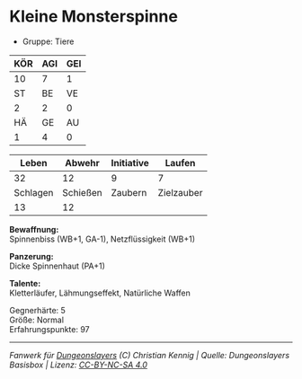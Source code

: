 # Kleine Monsterspinne  
- Gruppe: Tiere  

| KÖR | AGI | GEI |  
| --- | --- | --- |  
| 10  | 7   | 1   |
| ST  | BE  | VE  |  
| 2   | 2   | 0   |
| HÄ  | GE  | AU  |  
| 1   | 4   | 0   |


| Leben    | Abwehr   | Initiative | Laufen     |
| -------- | -------- | ---------- | ---------- |
| 32       | 12       | 9          | 7          |
| Schlagen | Schießen | Zaubern    | Zielzauber |
| 13       | 12       |            |            |

**Bewaffnung:**  
Spinnenbiss (WB+1, GA-1), Netzflüssigkeit (WB+1)

**Panzerung:**  
Dicke Spinnenhaut (PA+1)

**Talente:**  
Kletterläufer, Lähmungseffekt, Natürliche Waffen

Gegnerhärte: 5  
Größe: Normal  
Erfahrungspunkte: 97  



___
*Fanwerk für [Dungeonslayers](https://www.dungeonslayers.net/) (C) Christian Kennig | Quelle: Dungeonslayers Basisbox | Lizenz: [CC-BY-NC-SA 4.0](https://creativecommons.org/licenses/by-nc-sa/4.0/deed.de)*